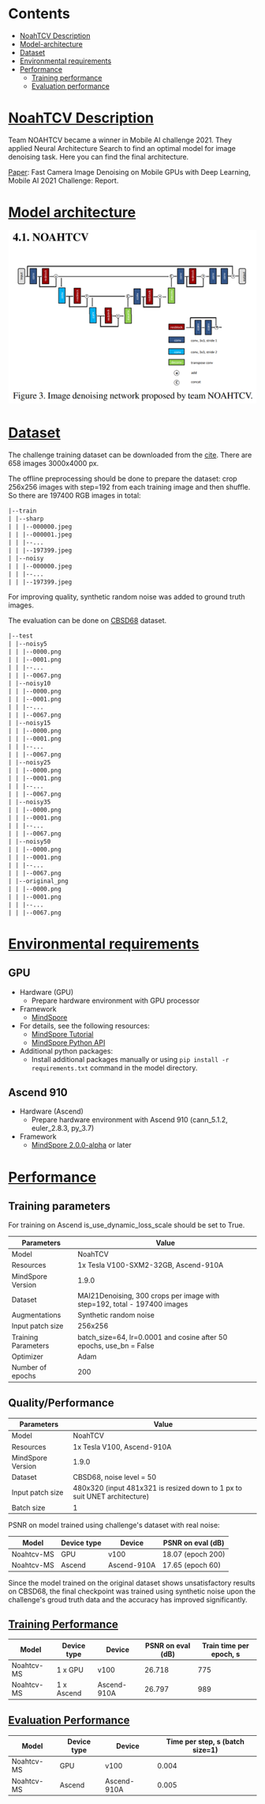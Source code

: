 # Contents

- [NoahTCV Description](#noahtcv-description)
- [Model-architecture](#model-architecture)
- [Dataset](#dataset)
- [Environmental requirements](#environmental-requirements)
- [Performance](#performance)
    - [Training performance](#training-performance)
    - [Evaluation performance](#evaluation-performance)

# [NoahTCV Description](#contents)

Team NOAHTCV became a winner in Mobile AI challenge 2021. They applied Neural Architecture Search to find an
optimal model for image denoising task.
Here you can find the final architecture.

[Paper](https://arxiv.org/pdf/2105.08629.pdf): Fast Camera Image Denoising on Mobile GPUs with Deep Learning, Mobile AI 2021 Challenge: Report.

# [Model architecture](#contents)

![img.png](./image/noahtcv.png)

# [Dataset](#contents)

The challenge training dataset can be downloaded from
the [cite](https://competitions.codalab.org/competitions/28120#participate-get-data). There are 658 images 3000x4000
px.

The offline preprocessing should be done to prepare the dataset: crop 256x256 images with step=192 from each training
image and then shuffle. So there are 197400 RGB images in total:
```
|--train
| |--sharp
| | |--000000.jpeg
| | |--000001.jpeg
| | |--...
| | |--197399.jpeg
| |--noisy
| | |--000000.jpeg
| | |--...
| | |--197399.jpeg
```

For improving quality, synthetic random noise was added to ground truth images.

The evaluation can be done on [CBSD68](https://www2.eecs.berkeley.edu/Research/Projects/CS/vision/bsds/) dataset.
```
|--test
| |--noisy5
| | |--0000.png
| | |--0001.png
| | |--...
| | |--0067.png
| |--noisy10
| | |--0000.png
| | |--0001.png
| | |--...
| | |--0067.png
| |--noisy15
| | |--0000.png
| | |--0001.png
| | |--...
| | |--0067.png
| |--noisy25
| | |--0000.png
| | |--0001.png
| | |--...
| | |--0067.png
| |--noisy35
| | |--0000.png
| | |--0001.png
| | |--...
| | |--0067.png
| |--noisy50
| | |--0000.png
| | |--0001.png
| | |--...
| | |--0067.png
| |--original_png
| | |--0000.png
| | |--0001.png
| | |--...
| | |--0067.png
```

# [Environmental requirements](#contents)

## GPU

- Hardware (GPU)
    - Prepare hardware environment with GPU processor
- Framework
    - [MindSpore](https://www.mindspore.cn/install)
- For details, see the following resources:
    - [MindSpore Tutorial](https://www.mindspore.cn/tutorials/zh-CN/master/index.html)
    - [MindSpore Python API](https://www.mindspore.cn/docs/zh-CN/master/index.html)
- Additional python packages:
    - Install additional packages manually or using `pip install -r requirements.txt` command in the model directory.

## Ascend 910

- Hardware (Ascend)
    - Prepare hardware environment with Ascend 910 (cann_5.1.2, euler_2.8.3, py_3.7)
- Framework
    - [MindSpore 2.0.0-alpha](https://www.mindspore.cn/install) or later

# [Performance](#contents)

## Training parameters

For training on Ascend is_use_dynamic_loss_scale should be set to True.

| Parameters                 | Value                                                                    |
|----------------------------|--------------------------------------------------------------------------|
| Model                      | NoahTCV                                                                  |
| Resources                  | 1x Tesla V100-SXM2-32GB, Ascend-910A                                     |
| MindSpore Version          | 1.9.0                                                                    |
| Dataset                    | MAI21Denoising, 300 crops per image with step=192, total - 197400 images |
| Augmentations              | Synthetic random noise                                                   |
| Input patch size           | 256x256                                                                  |
| Training Parameters        | batch_size=64, lr=0.0001 and cosine after 50 epochs, use_bn = False      |
| Optimizer                  | Adam                                                                     |
| Number of epochs           | 200                                                                      |

## Quality/Performance

| Parameters                 | Value                                                                    |
|----------------------------|--------------------------------------------------------------------------|
| Model                      | NoahTCV                                                                  |
| Resources                  | 1x Tesla V100, Ascend-910A                                               |
| MindSpore Version          | 1.9.0                                                                    |
| Dataset                    | CBSD68, noise level = 50                                                 |
| Input patch size           | 480x320 (input 481x321 is resized down to 1 px to suit UNET architecture)|
| Batch size                 | 1                                                                        |

PSNR on model trained using challenge's dataset with real noise:

| Model               | Device type | Device      | PSNR on eval (dB) |
|---------------------|-------------|-------------|-------------------|
| Noahtcv-MS          | GPU         | v100        | 18.07 (epoch 200) |
| Noahtcv-MS          | Ascend      | Ascend-910A | 17.65 (epoch 60)  |

Since the model trained on the original dataset shows unsatisfactory results on CBSD68,
the final checkpoint was trained using synthetic noise upon the challenge's groud truth data
and the accuracy has improved significantly.

## [Training Performance](#contents)

| Model               | Device type | Device      | PSNR on eval (dB) | Train time per epoch, s|
|---------------------|-------------|-------------|-------------------|------------------------|
| Noahtcv-MS          | 1 x GPU     | v100        | 26.718            | 775                    |
| Noahtcv-MS          | 1 x Ascend  | Ascend-910A | 26.797            | 989                    |

## [Evaluation Performance](#contents)

| Model      | Device type | Device      | Time per step, s (batch size=1) |
|------------|-------------|-------------|---------------------------------|
| Noahtcv-MS | GPU         | v100        | 0.004                           |
| Noahtcv-MS | Ascend      | Ascend-910A | 0.005                           |
